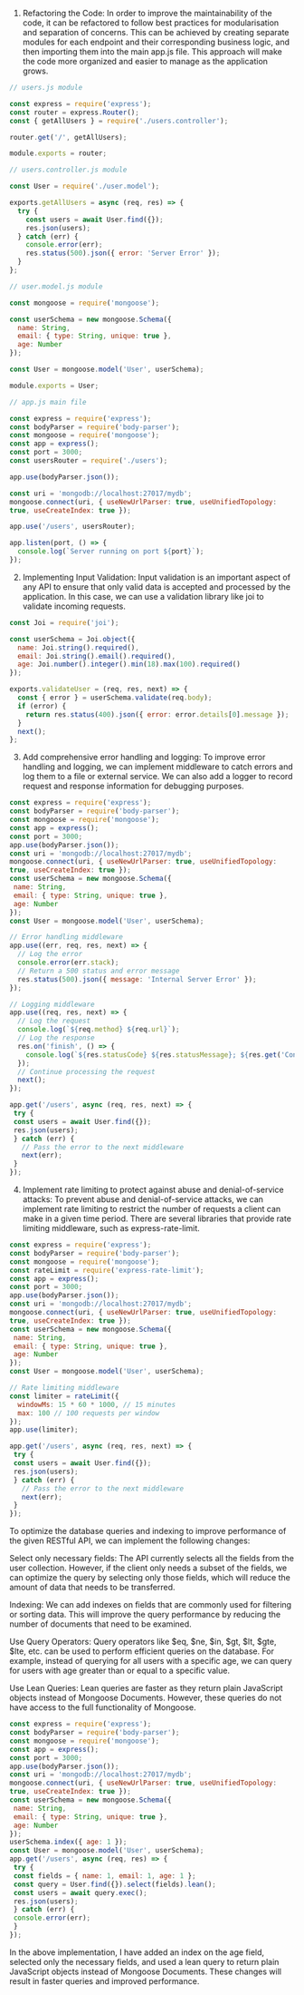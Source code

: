 
1. Refactoring the Code:
In order to improve the maintainability of the code, it can be refactored to follow best practices for modularisation and separation of concerns. This can be achieved by creating separate modules for each endpoint and their corresponding business logic, and then importing them into the main app.js file. This approach will make the code more organized and easier to manage as the application grows.


```javascript
// users.js module

const express = require('express');
const router = express.Router();
const { getAllUsers } = require('./users.controller');

router.get('/', getAllUsers);

module.exports = router;

// users.controller.js module

const User = require('./user.model');

exports.getAllUsers = async (req, res) => {
  try {
    const users = await User.find({});
    res.json(users);
  } catch (err) {
    console.error(err);
    res.status(500).json({ error: 'Server Error' });
  }
};

// user.model.js module

const mongoose = require('mongoose');

const userSchema = new mongoose.Schema({
  name: String,
  email: { type: String, unique: true },
  age: Number
});

const User = mongoose.model('User', userSchema);

module.exports = User;

// app.js main file

const express = require('express');
const bodyParser = require('body-parser');
const mongoose = require('mongoose');
const app = express();
const port = 3000;
const usersRouter = require('./users');

app.use(bodyParser.json());

const uri = 'mongodb://localhost:27017/mydb';
mongoose.connect(uri, { useNewUrlParser: true, useUnifiedTopology:
true, useCreateIndex: true });

app.use('/users', usersRouter);

app.listen(port, () => {
  console.log(`Server running on port ${port}`);
});
```
  

2. Implementing Input Validation:
Input validation is an important aspect of any API to ensure that only valid data is accepted and processed by the application. In this case, we can use a validation library like joi to validate incoming requests.

 
```javascript
const Joi = require('joi');

const userSchema = Joi.object({
  name: Joi.string().required(),
  email: Joi.string().email().required(),
  age: Joi.number().integer().min(18).max(100).required()
});

exports.validateUser = (req, res, next) => {
  const { error } = userSchema.validate(req.body);
  if (error) {
    return res.status(400).json({ error: error.details[0].message });
  }
  next();
};
```
  

3. Add comprehensive error handling and logging:
To improve error handling and logging, we can implement middleware to catch errors and log them to a file or external service. We can also add a logger to record request and response information for debugging purposes.

  
```javascript
const express = require('express');
const bodyParser = require('body-parser');
const mongoose = require('mongoose');
const app = express();
const port = 3000;
app.use(bodyParser.json());
const uri = 'mongodb://localhost:27017/mydb';
mongoose.connect(uri, { useNewUrlParser: true, useUnifiedTopology:
true, useCreateIndex: true });
const userSchema = new mongoose.Schema({
 name: String,
 email: { type: String, unique: true },
 age: Number
});
const User = mongoose.model('User', userSchema);

// Error handling middleware
app.use((err, req, res, next) => {
  // Log the error
  console.error(err.stack);
  // Return a 500 status and error message
  res.status(500).json({ message: 'Internal Server Error' });
});

// Logging middleware
app.use((req, res, next) => {
  // Log the request
  console.log(`${req.method} ${req.url}`);
  // Log the response
  res.on('finish', () => {
    console.log(`${res.statusCode} ${res.statusMessage}; ${res.get('Content-Length') || 0}b sent`);
  });
  // Continue processing the request
  next();
});

app.get('/users', async (req, res, next) => {
 try {
 const users = await User.find({});
 res.json(users);
 } catch (err) {
   // Pass the error to the next middleware
   next(err);
 }
});
```
    

4. Implement rate limiting to protect against abuse and denial-of-service attacks:
To prevent abuse and denial-of-service attacks, we can implement rate limiting to restrict the number of requests a client can make in a given time period. There are several libraries that provide rate limiting middleware, such as express-rate-limit.

    
```javascript
const express = require('express');
const bodyParser = require('body-parser');
const mongoose = require('mongoose');
const rateLimit = require('express-rate-limit');
const app = express();
const port = 3000;
app.use(bodyParser.json());
const uri = 'mongodb://localhost:27017/mydb';
mongoose.connect(uri, { useNewUrlParser: true, useUnifiedTopology:
true, useCreateIndex: true });
const userSchema = new mongoose.Schema({
 name: String,
 email: { type: String, unique: true },
 age: Number
});
const User = mongoose.model('User', userSchema);

// Rate limiting middleware
const limiter = rateLimit({
  windowMs: 15 * 60 * 1000, // 15 minutes
  max: 100 // 100 requests per window
});
app.use(limiter);

app.get('/users', async (req, res, next) => {
 try {
 const users = await User.find({});
 res.json(users);
 } catch (err) {
   // Pass the error to the next middleware
   next(err);
 }
});
```


To optimize the database queries and indexing to improve performance of the given RESTful API, we can implement the following changes:

Select only necessary fields:
The API currently selects all the fields from the user collection. However, if the client only needs a subset of the fields, we can optimize the query by selecting only those fields, which will reduce the amount of data that needs to be transferred.

Indexing:
We can add indexes on fields that are commonly used for filtering or sorting data. This will improve the query performance by reducing the number of documents that need to be examined.

Use Query Operators:
Query operators like $eq, $ne, $in, $gt, $lt, $gte, $lte, etc. can be used to perform efficient queries on the database. For example, instead of querying for all users with a specific age, we can query for users with age greater than or equal to a specific value.

Use Lean Queries:
Lean queries are faster as they return plain JavaScript objects instead of Mongoose Documents. However, these queries do not have access to the full functionality of Mongoose.


    
```javascript
const express = require('express');
const bodyParser = require('body-parser');
const mongoose = require('mongoose');
const app = express();
const port = 3000;
app.use(bodyParser.json());
const uri = 'mongodb://localhost:27017/mydb';
mongoose.connect(uri, { useNewUrlParser: true, useUnifiedTopology:
true, useCreateIndex: true });
const userSchema = new mongoose.Schema({
 name: String,
 email: { type: String, unique: true },
 age: Number
});
userSchema.index({ age: 1 });
const User = mongoose.model('User', userSchema);
app.get('/users', async (req, res) => {
 try {
 const fields = { name: 1, email: 1, age: 1 };
 const query = User.find({}).select(fields).lean();
 const users = await query.exec();
 res.json(users);
 } catch (err) {
 console.error(err);
 }
});
```
    
 
 In the above implementation, I have added an index on the age field, selected only the necessary fields, and used a lean query to return plain JavaScript objects instead of Mongoose Documents. These changes will result in faster queries and improved performance.
 
